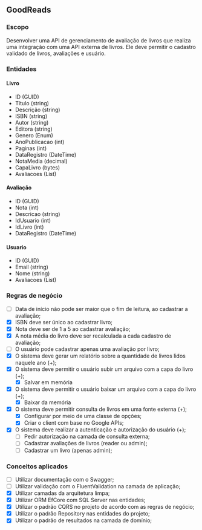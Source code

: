 ## GoodReads

### Escopo
Desenvolver uma API de gerenciamento de avaliação de livros que realiza uma integração com uma API externa de livros.
Ele deve permitir o cadastro validado de livros, avaliações e usuário.

### Entidades

#### Livro

- ID (GUID)
- Título (string)
- Descrição (string)
- ISBN (string)
- Autor (string)
- Editora (string)
- Genero (Enum)
- AnoPublicacao (int)
- Paginas (int)
- DataRegistro (DateTime)
- NotaMedia (decimal)
- CapaLivro (bytes)
- Avaliacoes (List<Avaliacao>)

#### Avaliação
- ID (GUID)
- Nota (int)
- Descricao (string)
- IdUsuario (int)
- IdLivro (int)
- DataRegistro (DateTime)

#### Usuario
- ID (GUID)
- Email (string)
- Nome (string)
- Avaliacoes (List<string>)

### Regras de negócio

- [ ] Data de início não pode ser maior que o fim de leitura, ao cadastrar a avaliação;
- [x] ISBN deve ser único ao cadastrar livro;
- [x] Nota deve ser de 1 a 5 ao cadastrar avaliação;
- [x] A nota média do livro deve ser recalculada a cada cadastro de avaliação;
- [ ] O usuário pode cadastrar apenas uma avaliação por livro;
- [x] O sistema deve gerar um relatório sobre a quantidade de livros lidos naquele ano (+);
- [x] O sistema deve permitir o usuário subir um arquivo com a capa do livro (+);
    - [x] Salvar em memória
- [x] O sistema deve permitir o usuário baixar um arquivo com a capa do livro (+);
    - [x] Baixar da memória
- [x] O sistema deve permitir consulta de livros em uma fonte externa (+);
    - [x] Configurar por meio de uma classe de opções;
    - [x] Criar o client com base no Google APIs;
- [x] O sistema deve realizar a autenticação e autorização do usuário (+);
  - [ ] Pedir autorização na camada de consulta externa;
  - [ ] Cadastrar avaliações de livros (reader ou admin);
  - [ ] Cadastrar um livro (apenas admin);

### Conceitos aplicados

- [ ] Utilizar documentação com o Swagger;
- [ ] Utilizar validação com o FluentValidation na camada de aplicação;
- [x] Utilizar camadas da arquitetura limpa;
- [x] Utilizar ORM EfCore com SQL Server nas entidades; 
- [x] Utilizar o padrão CQRS no projeto de acordo com as regras de negócio;
- [x] Utilizar o padrão Repository nas entidades do projeto;
- [x] Utilizar o padrão de resultados na camada de domínio;